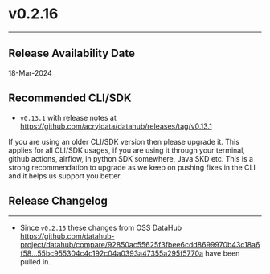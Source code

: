 # v0.2.16
---

Release Availability Date
---
18-Mar-2024

Recommended CLI/SDK
---
- `v0.13.1` with release notes at https://github.com/acryldata/datahub/releases/tag/v0.13.1

If you are using an older CLI/SDK version then please upgrade it. This applies for all CLI/SDK usages, if you are using it through your terminal, github actions, airflow, in python SDK somewhere, Java SKD etc. This is a strong recommendation to upgrade as we keep on pushing fixes in the CLI and it helps us support you better.

## Release Changelog
---
- Since `v0.2.15` these changes from OSS DataHub https://github.com/datahub-project/datahub/compare/92850ac55625f3fbee6cdd8699970b43c18a6f58...55bc955304c4c192c04a0393a47355a295f5770a have been pulled in.
